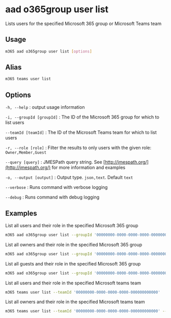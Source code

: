 # aad o365group user list

Lists users for the specified Microsoft 365 group or Microsoft Teams team

## Usage

```sh
m365 aad o365group user list [options]
```

## Alias

```sh
m365 teams user list
```

## Options

`-h, --help`
: output usage information

`-i, --groupId [groupId]`
: The ID of the Microsoft 365 group for which to list users

`--teamId [teamId]`
: The ID of the Microsoft Teams team for which to list users

`-r, --role [role]`
: Filter the results to only users with the given role: `Owner,Member,Guest`

`--query [query]`
: JMESPath query string. See [http://jmespath.org/](http://jmespath.org/) for more information and examples

`-o, --output [output]`
: Output type. `json,text`. Default `text`

`--verbose`
: Runs command with verbose logging

`--debug`
: Runs command with debug logging

## Examples

List all users and their role in the specified Microsoft 365 group

```sh
m365 aad o365group user list --groupId '00000000-0000-0000-0000-000000000000'
```

List all owners and their role in the specified Microsoft 365 group

```sh
m365 aad o365group user list --groupId '00000000-0000-0000-0000-000000000000' --role Owner
```

 List all guests and their role in the specified Microsoft 365 group

```sh
m365 aad o365group user list --groupId '00000000-0000-0000-0000-000000000000' --role Guest
```

List all users and their role in the specified Microsoft teams team

```sh
m365 teams user list --teamId '00000000-0000-0000-0000-000000000000'
```

List all owners and their role in the specified Microsoft teams team

```sh
m365 teams user list --teamId '00000000-0000-0000-0000-000000000000' --role Owner
```